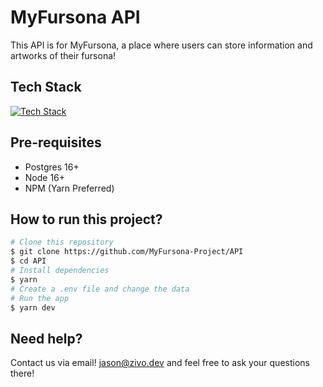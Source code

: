 # MyFursona API

This API is for MyFursona, a place where users can store information and artworks of their fursona!

## Tech Stack

[![Tech Stack](https://skillicons.dev/icons?i=ts,nodejs,graphql,prisma,postgres,apollo)](https://skillicons.dev)

## Pre-requisites

- Postgres 16+
- Node 16+
- NPM (Yarn Preferred)

## How to run this project?

```bash
# Clone this repository
$ git clone https://github.com/MyFursona-Project/API
$ cd API
# Install dependencies
$ yarn
# Create a .env file and change the data
# Run the app
$ yarn dev
```

## Need help?

Contact us via email! [jason@zivo.dev](mailto:jason@zivo.dev) and feel free to ask your questions there!
